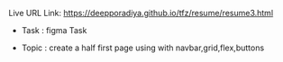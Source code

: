 Live URL Link: https://deepporadiya.github.io/tfz/resume/resume3.html

- Task : figma Task

- Topic : create a half first page using with navbar,grid,flex,buttons
